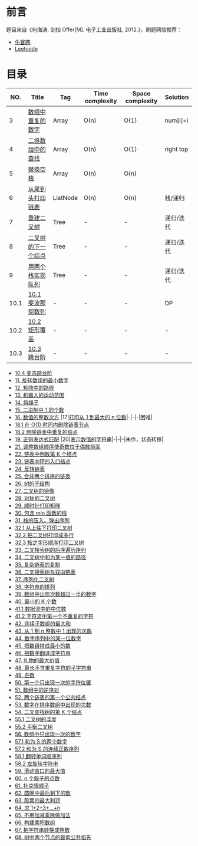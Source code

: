 # 前言

题目来自《何海涛. 剑指 Offer[M]. 电子工业出版社, 2012.》，刷题网站推荐：

- [牛客网](https://www.nowcoder.com/ta/coding-interviews?from=cyc_github)
- [Leetcode](https://leetcode-cn.com/problemset/lcof/)

# 目录


| NO.|Title|Tag|Time complexity|Space complexity|Solution|
|---|-----|--------|----|----------|---|
|3| [数组中重复的数字](3.%20数组中重复的数字.md)|Array|O(n)|O(1)|num[i]=i|
|4|[二维数组中的查找](4.%20二维数组中的查找.md)|Array|O(n)|O(1)|right top|
|5|[替换空格](5.%20替换空格.md)|Array|O(n)|O(n)||
|6|[从尾到头打印链表](6.%20从尾到头打印链表.md)|ListNode|O(n)|O(n)|栈/递归|
|7|[重建二叉树](7.%20重建二叉树.md)|Tree|-|-|递归/迭代|
|8|[二叉树的下一个结点](8.%20二叉树的下一个结点.md)|Tree|-|-|递归/迭代|
|9|[用两个栈实现队列](9.%20用两个栈实现队列.md)|Tree|-|-|递归/迭代|
|10.1|[10.1 斐波那契数列](10.1%20斐波那契数列.md)|-|-|-|DP|
|10.2|[10.2 矩形覆盖](10.2%20矩形覆盖.md)|-|-|-|-|
|10.3|[10.3 跳台阶](10.3%20跳台阶.md)|-|-|-|-|
- [10.4 变态跳台阶](10.4%20变态跳台阶.md)
- [11. 旋转数组的最小数字](11.%20旋转数组的最小数字.md)
- [12. 矩阵中的路径](12.%20矩阵中的路径.md)
- [13. 机器人的运动范围](13.%20机器人的运动范围.md)
- [14. 剪绳子](14.%20剪绳子.md)
- [15. 二进制中 1 的个数](15.%20二进制中%201%20的个数.md)
- [16. 数值的整数次方](16.%20数值的整数次方.md)
|17|[打印从 1 到最大的 n 位数](17.%20打印从%201%20到最大的%20n%20位数.md)|-|-|-|困难|
- [18.1 在 O(1) 时间内删除链表节点](18.1%20在%20O(1)%20时间内删除链表节点.md)
- [18.2 删除链表中重复的结点](18.2%20删除链表中重复的结点.md)
- [19. 正则表达式匹配](19.%20正则表达式匹配.md)
|20|[表示数值的字符串](20.%20表示数值的字符串.md)|-|-|-|未作，状态转移|
- [21. 调整数组顺序使奇数位于偶数前面](21.%20调整数组顺序使奇数位于偶数前面.md)
- [22. 链表中倒数第 K 个结点](22.%20链表中倒数第%20K%20个结点.md)
- [23. 链表中环的入口结点](23.%20链表中环的入口结点.md)
- [24. 反转链表](24.%20反转链表.md)
- [25. 合并两个排序的链表](25.%20合并两个排序的链表.md)
- [26. 树的子结构](26.%20树的子结构.md)
- [27. 二叉树的镜像](27.%20二叉树的镜像.md)
- [28. 对称的二叉树](28.%20对称的二叉树.md)
- [29. 顺时针打印矩阵](29.%20顺时针打印矩阵.md)
- [30. 包含 min 函数的栈](30.%20包含%20min%20函数的栈.md)
- [31. 栈的压入、弹出序列](31.%20栈的压入、弹出序列.md)
- [32.1 从上往下打印二叉树](32.1%20从上往下打印二叉树.md)
- [32.2 把二叉树打印成多行](32.2%20把二叉树打印成多行.md)
- [32.3 按之字形顺序打印二叉树](32.3%20按之字形顺序打印二叉树.md)
- [33. 二叉搜索树的后序遍历序列](33.%20二叉搜索树的后序遍历序列.md)
- [34. 二叉树中和为某一值的路径](34.%20二叉树中和为某一值的路径.md)
- [35. 复杂链表的复制](35.%20复杂链表的复制.md)
- [36. 二叉搜索树与双向链表](36.%20二叉搜索树与双向链表.md)
- [37. 序列化二叉树](37.%20序列化二叉树.md)
- [38. 字符串的排列](38.%20字符串的排列.md)
- [39. 数组中出现次数超过一半的数字](39.%20数组中出现次数超过一半的数字.md)
- [40. 最小的 K 个数](40.%20最小的%20K%20个数.md)
- [41.1 数据流中的中位数](41.1%20数据流中的中位数.md)
- [41.2 字符流中第一个不重复的字符](41.2%20字符流中第一个不重复的字符.md)
- [42. 连续子数组的最大和](42.%20连续子数组的最大和.md)
- [43. 从 1 到 n 整数中 1 出现的次数](43.%20从%201%20到%20n%20整数中%201%20出现的次数)
- [44. 数字序列中的某一位数字](44.%20数字序列中的某一位数字.md)
- [45. 把数组排成最小的数](45.%20把数组排成最小的数.md)
- [46. 把数字翻译成字符串](46.%20把数字翻译成字符串.md)
- [47. 礼物的最大价值](47.%20礼物的最大价值.md)
- [48. 最长不含重复字符的子字符串](48.%20最长不含重复字符的子字符串.md)
- [49. 丑数](49.%20丑数.md)
- [50. 第一个只出现一次的字符位置](50.%20第一个只出现一次的字符位置.md)
- [51. 数组中的逆序对](51.%20数组中的逆序对.md)
- [52. 两个链表的第一个公共结点](52.%20两个链表的第一个公共结点.md)
- [53. 数字在排序数组中出现的次数](53.%20数字在排序数组中出现的次数.md)
- [54. 二叉查找树的第 K 个结点](54.%20二叉查找树的第%20K%20个结点.md)
- [55.1 二叉树的深度](55.1%20二叉树的深度.md)
- [55.2 平衡二叉树](55.2%20平衡二叉树.md)
- [56. 数组中只出现一次的数字](56.%20数组中只出现一次的数字.md)
- [57.1 和为 S 的两个数字](57.1%20和为%20S%20的两个数字.md)
- [57.2 和为 S 的连续正数序列](57.2%20和为%20S%20的连续正数序列.md)
- [58.1 翻转单词顺序列](58.1%20翻转单词顺序列.md)
- [58.2 左旋转字符串](58.2%20左旋转字符串.md)
- [59. 滑动窗口的最大值](59.%20滑动窗口的最大值.md)
- [60. n 个骰子的点数](60.%20n%20个骰子的点数.md)
- [61. 扑克牌顺子](61.%20扑克牌顺子.md)
- [62. 圆圈中最后剩下的数](62.%20圆圈中最后剩下的数.md)
- [63. 股票的最大利润](63.%20股票的最大利润.md)
- [64. 求 1+2+3+...+n](64.%20求%201+2+3+...+n.md)
- [65. 不用加减乘除做加法](65.%20不用加减乘除做加法.md)
- [66. 构建乘积数组](66.%20构建乘积数组.md)
- [67. 把字符串转换成整数](67.%20把字符串转换成整数.md)
- [68. 树中两个节点的最低公共祖先](68.%20树中两个节点的最低公共祖先.md)